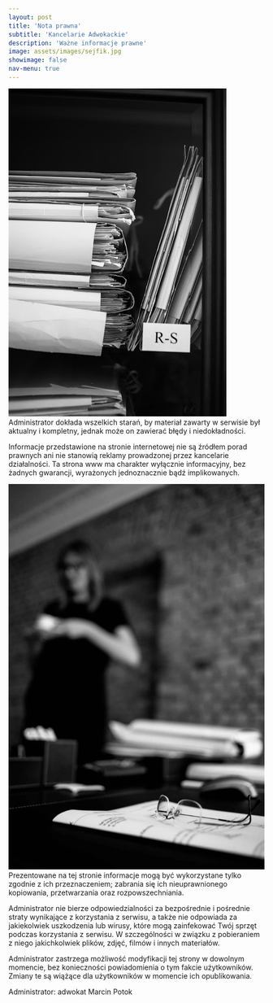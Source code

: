 ```yaml
---
layout: post
title: 'Nota prawna'
subtitle: 'Kancelarie Adwokackie'
description: 'Ważne informacje prawne'
image: assets/images/sejfik.jpg
showimage: false
nav-menu: true
---
```


<span class="image right"><img src="assets/images/akta.jpg" alt="" /></span>Administrator dokłada wszelkich starań, by materiał zawarty w serwisie był aktualny i kompletny, jednak może on zawierać błędy i niedokładności.

Informacje przedstawione na stronie internetowej nie są źródłem porad prawnych ani nie stanowią reklamy prowadzonej przez kancelarie działalności. Ta strona www ma charakter wyłącznie informacyjny, bez żadnych gwarancji, wyrażonych jednoznacznie bądź implikowanych. 

<span class="image left"><img src="assets/images/karo_oksy.jpg" alt="" /></span>
Prezentowane na tej stronie informacje mogą być wykorzystane tylko zgodnie z ich przeznaczeniem; zabrania się ich nieuprawnionego kopiowania, przetwarzania oraz rozpowszechniania.

Administrator nie bierze odpowiedzialności za bezpośrednie i pośrednie straty wynikające z korzystania z serwisu, a także nie odpowiada za jakiekolwiek uszkodzenia lub wirusy, które mogą zainfekować Twój sprzęt podczas korzystania z serwisu. W szczególności w związku z pobieraniem z niego jakichkolwiek plików, zdjęć, filmów i innych materiałów.

Administrator zastrzega możliwość modyfikacji tej strony w dowolnym momencie, bez konieczności powiadomienia o tym fakcie użytkowników. Zmiany te są wiążące dla użytkowników w momencie ich opublikowania.

Administrator: adwokat Marcin Potok
